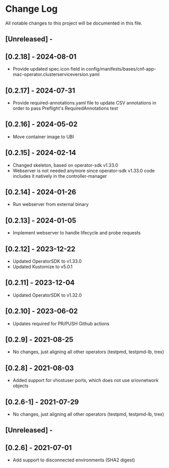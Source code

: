 # Change Log

All notable changes to this project will be documented in this file.

## [Unreleased] -

## [0.2.18] - 2024-08-01

- Provide updated spec.icon field in config/manifests/bases/cnf-app-mac-operator.clusterserviceversion.yaml

## [0.2.17] - 2024-07-31

- Provide required-annotations.yaml file to update CSV annotations in order to pass Preflight's RequiredAnnotations test

## [0.2.16] - 2024-05-02

- Move container image to UBI

## [0.2.15] - 2024-02-14

- Changed skeleton, based on operator-sdk v1.33.0
- Webserver is not needed anymore since operator-sdk v1.33.0 code includes it natively in the controller-manager

## [0.2.14] - 2024-01-26

- Run webserver from external binary

## [0.2.13] - 2024-01-05

- Implement webserver to handle lifecycle and probe requests

## [0.2.12] - 2023-12-22

- Updated OperatorSDK to v1.33.0
- Updated Kustomize to v5.0.1

## [0.2.11] - 2023-12-04

- Updated OperatorSDK to v1.32.0

## [0.2.10] - 2023-06-02

- Updates required for PR/PUSH Github actions

## [0.2.9] - 2021-08-25

- No changes, just aligning all other operators (testpmd, testpmd-lb, trex)

## [0.2.8] - 2021-08-03

- Added support for vhostuser ports, which does not use sriovnetwork objects

## [0.2.6-1] - 2021-07-29

- No changes, just aligning all other operators (testpmd, testpmd-lb, trex)

## [Unreleased] -

## [0.2.6] - 2021-07-01

- Add support to disconnected environments (SHA2 digest)
